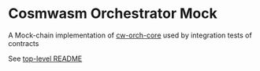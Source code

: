 # Cosmwasm Orchestrator Mock
A Mock-chain implementation of [cw-orch-core](../cw-orch-core/README.md) used by integration tests of contracts

See [top-level README](../../README.md)